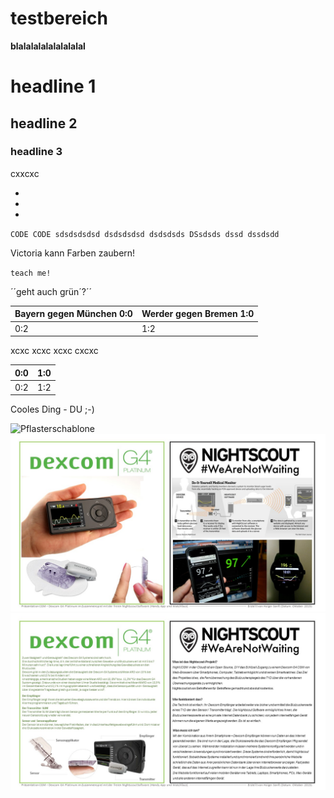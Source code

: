 # testbereich

**blalalalalalalalalal**

# headline 1

## headline 2

### headline 3

cxxcxc

* 
* 
* 


``CODE CODE
sdsdsdsdsd
dsdsdsdsd
dsdsdsds
DSsdsds
dssd
dssdsdd
``

Victoria kann Farben zaubern!


``teach me!``

´´geht auch grün´?´´



| Bayern gegen München 0:0 | Werder gegen Bremen 1:0 |
| -- | -- |
| 0:2 | 1:2 |


xcxc
xcxc
xcxc
cxcxc


| 0:0 | 1:0 |
| -- | -- |
| 0:2 | 1:2 |

Cooles Ding - DU ;-) 

![Pflasterschablone](Pflasterschablone2.jpg)
![Nightscout/Dexcom Fyler A4 Vorderseite](Folie1.JPG)
![Nightscout/Dexcom Fyler A4 Rückseite](Folie2.JPG)

